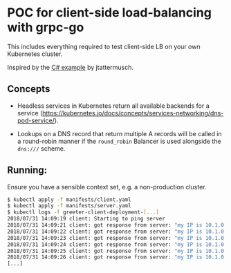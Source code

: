 # POC for client-side load-balancing with grpc-go

This includes everything required to test client-side LB on your own Kubernetes cluster.

Inspired by the [C# example](https://github.com/jtattermusch/grpc-loadbalancing-kubernetes-examples) by jtattermusch.

## Concepts

- Headless services in Kubernetes return all available backends for a service (https://kubernetes.io/docs/concepts/services-networking/dns-pod-service/).

- Lookups on a DNS record that return multiple A records will be called in a round-robin manner if the `round_robin` Balancer is used alongside the `dns:///` scheme.

## Running:

Ensure you have a sensible context set, e.g. a non-production cluster.

```bash
$ kubectl apply -f manifests/client.yaml
$ kubectl apply -f manifests/server.yaml
$ kubectl logs -f greeter-client-deployment-[...]
2018/07/31 14:09:19 client: Starting to ping server
2018/07/31 14:09:21 client: got response from server: "my IP is 10.1.0.20"
2018/07/31 14:09:22 client: got response from server: "my IP is 10.1.0.17"
2018/07/31 14:09:23 client: got response from server: "my IP is 10.1.0.18"
2018/07/31 14:09:24 client: got response from server: "my IP is 10.1.0.20"
2018/07/31 14:09:25 client: got response from server: "my IP is 10.1.0.17"
2018/07/31 14:09:26 client: got response from server: "my IP is 10.1.0.18"
[...]
```
